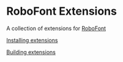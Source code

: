 RoboFont Extensions
===================

A collection of extensions for [RoboFont](http://robofont.com)

[Installing extensions](http://doc.robofont.com/extensions/installing-extensions/)

[Building extensions](http://doc.robofont.com/extensions/building-extensions/)



